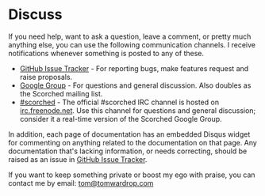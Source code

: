 Discuss
=======

If you need help, want to ask a question, leave a comment, or pretty much anything else, you can use the following communication channels. I receive notifications whenever something is posted to any of these.

* [GitHub Issue Tracker](http://github.com/wardrop/Scorched/issues) - For reporting bugs, make features request and raise proposals.
* [Google Group](https://groups.google.com/d/forum/scorched) - For questions and general discussion. Also doubles as the Scorched mailing list.
* [#scorched](irc://irc.freenode.net/scorched) - The official #scorched IRC channel is hosted on [irc.freenode.net](http://freenode.net). Use this channel for questions and general discussion; consider it a real-time version of the Scorched Google Group.

In addition, each page of documentation has an embedded Disqus widget for commenting on anything related to the documentation on that page. Any documentation that's lacking information, or needs correcting, should be raised as an issue in [GitHub Issue Tracker](http://github.com/wardrop/Scorched/issues).

If you want to keep something private or boost my ego with praise, you can contact me by email: <a href="mailto:tom@tomwardrop.com">tom@tomwardrop.com</a>
